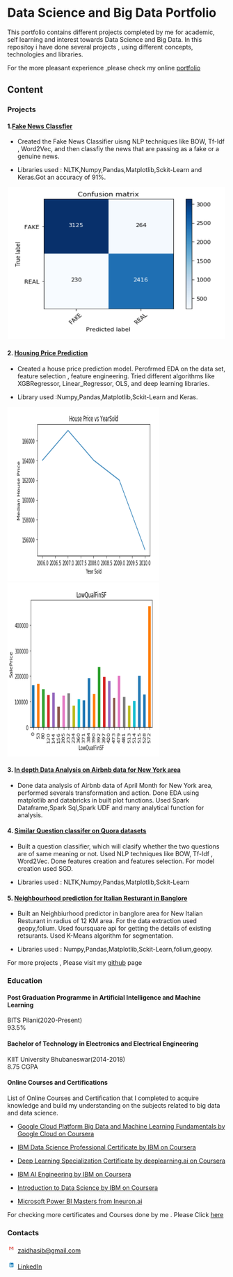 # Data Science and Big Data Portfolio

This portfolio contains different projects completed by me for academic, self learning and interest towards Data Science and Big Data.
In this repositoy i have done several projects , using different concepts, technologies and libraries.

For the more pleasant experience ,please check my online [portfolio](https://zaidhasib.github.io/DATA-SCIENCE-AND-BIG-DATA-PORTFOLIO/)

## Content

### Projects 

#### 1.[Fake News Classfier](https://github.com/Zaidhasib/DATA-SCIENCE-AND-BIG-DATA-PORTFOLIO/tree/master/Fake%20News%20Classifier)

  * Created the Fake News Classifier uisng NLP techniques like BOW, Tf-Idf , Word2Vec, and then classfiy the news that are passing as a     fake or a genuine news.
  
  * Libraries used : NLTK,Numpy,Pandas,Matplotlib,Sckit-Learn and Keras.Got an accuracy of 91%.
  
  <p align="center">
  <img src ="Images/FakeNews.PNG" height="350" width="500"/>
  </p>
 
 
  
#### 2. [Housing Price Prediction](https://github.com/Zaidhasib/DATA-SCIENCE-AND-BIG-DATA-PORTFOLIO/tree/master/Housing%20Price%20Prediction)

  * Created a house price prediction model. Perofrmed EDA on the data set, feature selection , feature engineering. Tried different         algorithms like XGBRegressor, Linear_Regressor, OLS, and deep learning libraries.
  
  * Library used :Numpy,Pandas,Matplotlib,Sckit-Learn and Keras.
  
  <div class="row">
  <div class="column">
  <img src="/Images/House1.PNG" width="350" height="400">
   </div>
  <div class="column">
  <img src="/Images/House2.PNG" width="350" height="400">
   </div>
  </div>

#### 3. [In depth Data Analysis on Airbnb data for New York area](https://github.com/Zaidhasib/DATA-SCIENCE-AND-BIG-DATA-PORTFOLIO/tree/master/Airbnb%20data%20analysis%20using%20Apache%20Spark)

  * Done data analysis of Airbnb data of April Month for New York area, performed severals transformation and action. Done EDA using         matplotlib and databricks in built plot functions. Used Spark Dataframe,Spark Sql,Spark UDF and many analytical function for             analysis.


#### 4. [Similar Question classifer on Quora datasets](https://github.com/Zaidhasib/DATA-SCIENCE-AND-BIG-DATA-PORTFOLIO/tree/master/Quora%20Similar%20Question%20Classifier)

   * Built a question classifier, which will  clasify whether the two questions are of same meaning or not. Used NLP techniques like          BOW, Tf-Idf , Word2Vec. Done features creation and features selection. For model creation used SGD. 
   
   * Libraries used : NLTK,Numpy,Pandas,Matplotlib,Sckit-Learn

#### 5. [Neighbourhood prediction for Italian Resturant in Banglore](https://github.com/Zaidhasib/DATA-SCIENCE-AND-BIG-DATA-PORTFOLIO/tree/master/Resturant%20Location%20Recommender)

  * Built an Neighbiurhood predictor in banglore area for New Italian Resturant in radius of 12 KM area. For the data extraction used       geopy,folium. Used foursquare api for getting the details of existing retsurants. Used K-Means algorithm for segmentation.
  
  * Libraries used : Numpy,Pandas,Matplotlib,Sckit-Learn,folium,geopy.


For more projects , Please visit my [github](https://github.com/Zaidhasib/) page

### Education

#### Post Graduation Programme in Artificial Intelligence and Machine Learning
 BITS Pilani(2020-Present)    
 93.5% 


#### Bachelor of Technology in Electronics and Electrical Engineering 
 KIIT University Bhubaneswar(2014-2018)  
 8.75 CGPA
 
 
 #### Online Courses and Certifications
 
   List of Online Courses and Certification that I completed to acquire knowledge and build my understanding on the subjects                related to big data and data science.
   
   * [Google Cloud Platform Big Data and Machine Learning Fundamentals by Google Cloud on Coursera](https://www.coursera.org/account/accomplishments/certificate/RFABJFD9WPQ2)
   
   * [IBM Data Science Professional Certificate by IBM on Coursera](https://www.coursera.org/account/accomplishments/specialization/certificate/EH2YT8YM9HEU)
   
   * [Deep Learning Specialization Certificate by deeplearning.ai on Coursera](https://www.coursera.org/account/accomplishments/specialization/certificate/XB2LZCFU62DT)
   
   * [IBM AI Engineering by IBM on Coursera](https://www.coursera.org/account/accomplishments/specialization/certificate/W4ZLG7MPLV9C)
   
   * [Introduction to Data Science by IBM on Coursera](https://www.coursera.org/account/accomplishments/specialization/certificate/726YBEXN7UEV)
   
   * [Microsoft Power BI Masters from Ineuron.ai](https://academy.ineuron.ai/certificates/downloads/PB008852.pdf)
   
   For checking more certificates and Courses done by me . Please Click [here](https://www.youracclaim.com/users/md-zaid-hasib)
   
   
### Contacts
<img src="/Images/Gmail.PNG" width="20" height="20">   zaidhasib@gmail.com

<img src="/Images/LinkedIn.PNG" width="20" height="20"> [LinkedIn](https://www.linkedin.com/in/md-zaid-hasib-878666102)


 

